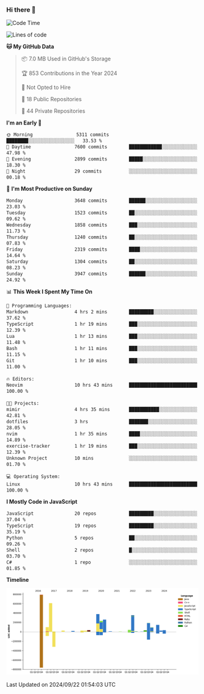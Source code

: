 ### Hi there 👋

<!--
**Clumsy-Coder/Clumsy-Coder** is a ✨ _special_ ✨ repository because its `README.md` (this file) appears on your GitHub profile.

Here are some ideas to get you started:

- 🔭 I’m currently working on ...
- 🌱 I’m currently learning ...
- 👯 I’m looking to collaborate on ...
- 🤔 I’m looking for help with ...
- 💬 Ask me about ...
- 📫 How to reach me: ...
- 😄 Pronouns: ...
- ⚡ Fun fact: ...
-->

<!-- anmol098/waka-readme-stats -->
<!--START_SECTION:waka-->
![Code Time](http://img.shields.io/badge/Code%20Time-888%20hrs%2016%20mins-blue)

![Lines of code](https://img.shields.io/badge/From%20Hello%20World%20I%27ve%20Written-3.4%20million%20lines%20of%20code-blue)

**🐱 My GitHub Data** 

> 📦 7.0 MB Used in GitHub's Storage 
 > 
> 🏆 853 Contributions in the Year 2024
 > 
> 🚫 Not Opted to Hire
 > 
> 📜 18 Public Repositories 
 > 
> 🔑 44 Private Repositories 
 > 
**I'm an Early 🐤** 

```text
🌞 Morning                5311 commits        ████████░░░░░░░░░░░░░░░░░   33.53 % 
🌆 Daytime                7600 commits        ████████████░░░░░░░░░░░░░   47.98 % 
🌃 Evening                2899 commits        █████░░░░░░░░░░░░░░░░░░░░   18.30 % 
🌙 Night                  29 commits          ░░░░░░░░░░░░░░░░░░░░░░░░░   00.18 % 
```
📅 **I'm Most Productive on Sunday** 

```text
Monday                   3648 commits        ██████░░░░░░░░░░░░░░░░░░░   23.03 % 
Tuesday                  1523 commits        ██░░░░░░░░░░░░░░░░░░░░░░░   09.62 % 
Wednesday                1858 commits        ███░░░░░░░░░░░░░░░░░░░░░░   11.73 % 
Thursday                 1240 commits        ██░░░░░░░░░░░░░░░░░░░░░░░   07.83 % 
Friday                   2319 commits        ████░░░░░░░░░░░░░░░░░░░░░   14.64 % 
Saturday                 1304 commits        ██░░░░░░░░░░░░░░░░░░░░░░░   08.23 % 
Sunday                   3947 commits        ██████░░░░░░░░░░░░░░░░░░░   24.92 % 
```


📊 **This Week I Spent My Time On** 

```text
💬 Programming Languages: 
Markdown                 4 hrs 2 mins        █████████░░░░░░░░░░░░░░░░   37.62 % 
TypeScript               1 hr 19 mins        ███░░░░░░░░░░░░░░░░░░░░░░   12.39 % 
Lua                      1 hr 13 mins        ███░░░░░░░░░░░░░░░░░░░░░░   11.48 % 
Bash                     1 hr 11 mins        ███░░░░░░░░░░░░░░░░░░░░░░   11.15 % 
Git                      1 hr 10 mins        ███░░░░░░░░░░░░░░░░░░░░░░   11.00 % 

🔥 Editors: 
Neovim                   10 hrs 43 mins      █████████████████████████   100.00 % 

🐱‍💻 Projects: 
mimir                    4 hrs 35 mins       ███████████░░░░░░░░░░░░░░   42.81 % 
dotfiles                 3 hrs               ███████░░░░░░░░░░░░░░░░░░   28.05 % 
nvim                     1 hr 35 mins        ████░░░░░░░░░░░░░░░░░░░░░   14.89 % 
exercise-tracker         1 hr 19 mins        ███░░░░░░░░░░░░░░░░░░░░░░   12.39 % 
Unknown Project          10 mins             ░░░░░░░░░░░░░░░░░░░░░░░░░   01.70 % 

💻 Operating System: 
Linux                    10 hrs 43 mins      █████████████████████████   100.00 % 
```

**I Mostly Code in JavaScript** 

```text
JavaScript               20 repos            █████████░░░░░░░░░░░░░░░░   37.04 % 
TypeScript               19 repos            █████████░░░░░░░░░░░░░░░░   35.19 % 
Python                   5 repos             ██░░░░░░░░░░░░░░░░░░░░░░░   09.26 % 
Shell                    2 repos             █░░░░░░░░░░░░░░░░░░░░░░░░   03.70 % 
C#                       1 repo              ░░░░░░░░░░░░░░░░░░░░░░░░░   01.85 % 
```



**Timeline**

![Lines of Code chart](https://raw.githubusercontent.com/Clumsy-Coder/Clumsy-Coder/main/assets/bar_graph.png)


 Last Updated on 2024/09/22 01:54:03 UTC
<!--END_SECTION:waka-->
